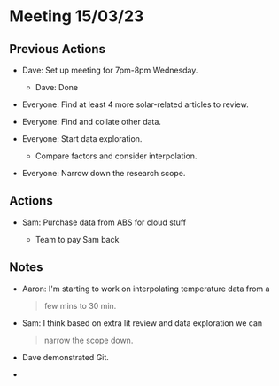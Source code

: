 # Meeting 15/03/23

## Previous Actions

-   Dave: Set up meeting for 7pm-8pm Wednesday.

    -   Dave: Done

-   Everyone: Find at least 4 more solar-related articles to review.

-   Everyone: Find and collate other data.

-   Everyone: Start data exploration.

    -   Compare factors and consider interpolation.

-   Everyone: Narrow down the research scope.

## Actions

-   Sam: Purchase data from ABS for cloud stuff

    -   Team to pay Sam back

## Notes

-   Aaron: I'm starting to work on interpolating temperature data from a
    > few mins to 30 min.

-   Sam: I think based on extra lit review and data exploration we can
    > narrow the scope down.

-   Dave demonstrated Git.

-   
